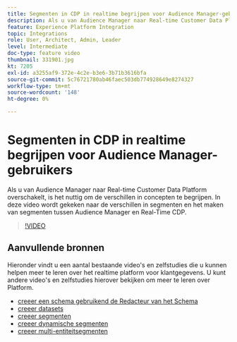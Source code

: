 ```yaml
---
title: Segmenten in CDP in realtime begrijpen voor Audience Manager-gebruikers
description: Als u van Audience Manager naar Real-time Customer Data Platform overschakelt, is het nuttig om de verschillen in concepten te begrijpen. In deze video wordt gekeken naar de verschillen in segmenten en het maken van segmenten tussen Audience Manager en Real-Time CDP.
feature: Experience Platform Integration
topic: Integrations
role: User, Architect, Admin, Leader
level: Intermediate
doc-type: feature video
thumbnail: 331901.jpg
kt: 7205
exl-id: a3255af9-372e-4c2e-b3e6-3b71b3616bfa
source-git-commit: 5c76721780ab46faec503db774928649e8274327
workflow-type: tm+mt
source-wordcount: '148'
ht-degree: 0%

---
```


# Segmenten in CDP in realtime begrijpen voor Audience Manager-gebruikers

Als u van Audience Manager naar Real-time Customer Data Platform overschakelt, is het nuttig om de verschillen in concepten te begrijpen. In deze video wordt gekeken naar de verschillen in segmenten en het maken van segmenten tussen Audience Manager en Real-Time CDP.

>[!VIDEO](https://video.tv.adobe.com/v/331901/?quality=12&learn=on)

## Aanvullende bronnen

Hieronder vindt u een aantal bestaande video&#39;s en zelfstudies die u kunnen helpen meer te leren over het realtime platform voor klantgegevens. U kunt andere video&#39;s en zelfstudies hierover bekijken om meer te leren over Platform.

* [ creeer een schema gebruikend de Redacteur van het Schema ](https://experienceleague.adobe.com/docs/experience-platform/xdm/tutorials/create-schema-ui.html?lang=nl-NL#getting-started)
* [ creeer datasets ](https://experienceleague.adobe.com/docs/platform-learn/getting-started-for-data-architects-and-data-engineers/create-datasets.html?lang=nl-NL#permissions-required)
* [ creeer segmenten ](https://experienceleague.adobe.com/docs/platform-learn/tutorials/segments/create-segments.html?lang=nl-NL#segments)
* [ creeer dynamische segmenten ](https://experienceleague.adobe.com/docs/platform-learn/tutorials/segments/create-dynamic-segments.html?lang=nl-NL#segments)
* [ creeer multi-entiteitsegmenten ](https://experienceleague.adobe.com/docs/platform-learn/tutorials/segments/create-multi-entity-segments.html?lang=nl-NL#segments)
